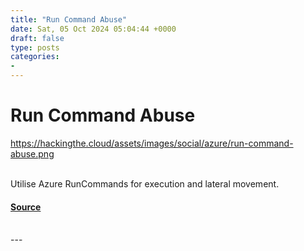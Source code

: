 ```yaml
---
title: "Run Command Abuse"
date: Sat, 05 Oct 2024 05:04:44 +0000
draft: false
type: posts
categories: 
- 
---
```

# Run Command Abuse
https://hackingthe.cloud/assets/images/social/azure/run-command-abuse.png
<br/>

<br/>
Utilise Azure RunCommands for execution and lateral movement.

#### [Source](https://hackingthe.cloud/azure/run-command-abuse/)

<br/>
---
